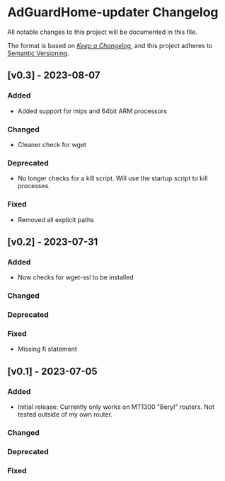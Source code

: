 # AdGuardHome-updater Changelog

All notable changes to this project will be documented in this file.

The format is based on
[*Keep a Changelog*](https://keepachangelog.com/en/1.0.0/),
and this project adheres to
[Semantic Versioning](https://semver.org/spec/v2.0.0.html).


## [v0.3] - 2023-08-07

### Added
-  Added support for mips and 64bit ARM processors
  
### Changed
- Cleaner check for wget

### Deprecated
-  No longer checks for a kill script. Will use the startup script to kill processes.

### Fixed
-  Removed all explicit paths



## [v0.2] - 2023-07-31

### Added
-  Now checks for wget-ssl to be installed
  
### Changed

### Deprecated

### Fixed
-   Missing fi statement


## [v0.1] - 2023-07-05

### Added

-  Initial release: Currently only works on MT1300 "Beryl" routers. Not tested outside of my own router.
  
### Changed

### Deprecated

### Fixed
